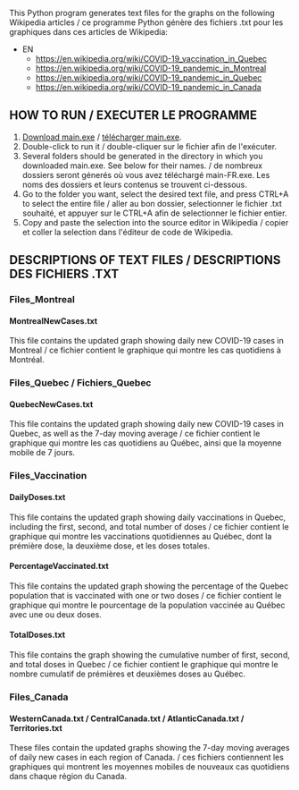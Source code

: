 This Python program generates text files for the graphs on the following Wikipedia articles / ce programme Python génère des fichiers .txt pour les graphiques dans ces articles de Wikipedia:
* EN
  * https://en.wikipedia.org/wiki/COVID-19_vaccination_in_Quebec
  * https://en.wikipedia.org/wiki/COVID-19_pandemic_in_Montreal
  * https://en.wikipedia.org/wiki/COVID-19_pandemic_in_Quebec
  * https://en.wikipedia.org/wiki/COVID-19_pandemic_in_Canada


## HOW TO RUN / EXECUTER LE PROGRAMME

1. [Download main.exe](https://github.com/nsophiay/WikipediaGraphUpdater/raw/main/main.exe) / [télécharger main.exe](https://github.com/nsophiay/WikipediaGraphUpdater/raw/main/main.exe).
2. Double-click to run it / double-cliquer sur le fichier afin de l'exécuter.
3. Several folders should be generated in the directory in which you downloaded main.exe. See below for their names. / de nombreux dossiers seront génerés où vous avez téléchargé main-FR.exe. Les noms des dossiers et leurs contenus se trouvent ci-dessous.
4. Go to the folder you want, select the desired text file, and press CTRL+A to select the entire file / aller au bon dossier, selectionner le fichier .txt souhaité, et appuyer sur le CTRL+A afin de selectionner le fichier entier.
5. Copy and paste the selection into the source editor in Wikipedia / copier et coller la selection dans l'éditeur de code de Wikipedia.

## DESCRIPTIONS OF TEXT FILES / DESCRIPTIONS DES FICHIERS .TXT

### Files_Montreal
#### MontrealNewCases.txt
This file contains the updated graph showing daily new COVID-19 cases in Montreal / ce fichier contient le graphique qui montre les cas quotidiens à Montréal.

### Files_Quebec / Fichiers_Quebec
#### QuebecNewCases.txt
This file contains the updated graph showing daily new COVID-19 cases in Quebec, as well as the 7-day moving average / ce fichier contient le graphique qui montre les cas quotidiens au Québec, ainsi que la moyenne mobile de 7 jours.


### Files_Vaccination
#### DailyDoses.txt
This file contains the updated graph showing daily vaccinations in Quebec, including the first, second, and total number of doses / ce fichier contient le graphique qui montre les vaccinations quotidiennes au Québec, dont la prémière dose, la deuxième dose, et les doses totales.

#### PercentageVaccinated.txt
This file contains the updated graph showing the percentage of the Quebec population that is vaccinated with one or two doses / ce fichier contient le graphique qui montre le pourcentage de la population vaccinée au Québec avec une ou deux doses.

#### TotalDoses.txt
This file contains the graph showing the cumulative number of first, second, and total doses in Quebec / ce fichier contient le graphique qui montre le nombre cumulatif de prémières et deuxièmes doses au Québec.

### Files_Canada
#### WesternCanada.txt / CentralCanada.txt / AtlanticCanada.txt / Territories.txt
These files contain the updated graphs showing the 7-day moving averages of daily new cases in each region of Canada. / ces fichiers contiennent les graphiques qui montrent les moyennes mobiles de nouveaux cas quotidiens dans chaque région du Canada.
